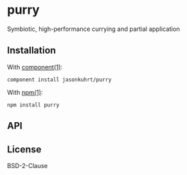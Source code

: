 
# purry

  Symbiotic, high-performance currying and partial application

## Installation

  With [component(1)](http://component.io):

    component install jasonkuhrt/purry

  With [npm(1)](http://npmjs.org):

    npm install purry

## API



## License

  BSD-2-Clause
